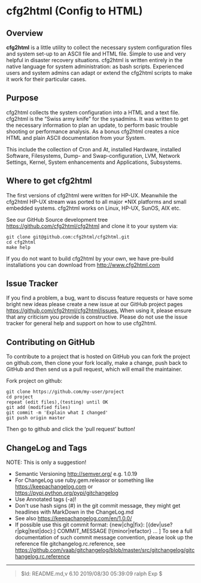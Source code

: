 # cfg2html (Config to HTML)

## Overview

**cfg2html** is a little utility to collect the necessary system configuration files and system set-up to an ASCII file and HTML file. Simple to use and very helpful in disaster recovery situations. cfg2html is written entirely in the native language for system administration: as bash scripts. Experienced users and system admins can adapt or extend the cfg2html scripts to make it work for their particular cases.

## Purpose

cfg2html collects the system configuration into a HTML and a text file. cfg2html is the “Swiss army knife” for the sysadmins. It was written to get the necessary information to plan an update, to perform basic trouble shooting or performance analysis. As a bonus cfg2html creates a nice HTML and plain ASCII documentation from your System.

This include the collection of Cron and At, installed Hardware, installed Software, Filesystems, Dump- and Swap-configuration, LVM, Network Settings, Kernel, System enhancements and Applications, Subsystems.

## Where to get cfg2html

The first versions of cfg2html were written for HP-UX. Meanwhile the cfg2html HP-UX stream was ported to all major *NIX platforms and small embedded systems. cfg2html works on Linux, HP-UX, SunOS, AIX etc.

See our GitHub Source development tree <https://github.com/cfg2html/cfg2html> and clone it to your system via:

    git clone git@github.com:cfg2html/cfg2html.git
    cd cfg2html
    make help

If you do not want to build cfg2html by your own, we have pre-build installations you can download from <http://www.cfg2html.com>

## Issue Tracker

If you find a problem, a bug, want to discuss feature requests or have some bright new ideas please create a new issue  at our GitHub project pages <https://github.com/cfg2html/cfg2html/issues.> When using it, please ensure that any criticism you provide is constructive. Please do not use the issue tracker for general help and support on how to use cfg2html.

## Contributing on GitHub

To contribute to a project that is hosted on GitHub you can fork the project on github.com, then clone your fork locally, make a change, push back to GitHub and then send us a pull request, which will email the maintainer.

Fork project on github:

    git clone https://github.com/my-user/project
    cd project
    repeat (edit files),(testing) until OK
    git add (modified files)
    git commit -m 'Explain what I changed'
    git push origin master

Then go to github and click the ‘pull request’ button!

## ChangeLog and Tags

NOTE: This is only a suggestion!

- Semantic Versioning <http://semver.org/> e.g. 1.0.19
- For ChangeLog use ruby.gem.releasor or something like <https://keepachangelog.com> or <https://pypi.python.org/pypi/gitchangelog>
- Use Annotated tags (-a)!
- Don't use hash signs (#) in the git commit message, they might get headlines with MarkDown in the ChangeLog.md
- See also <https://keepachangelog.com/en/1.0.0/>
- If possible use this git commit format:
    {new|chg|fix}: [{dev|use?r|pkg|test|doc}:] COMMIT_MESSAGE [!{minor|refactor} ... ]
    To see a full documentation of such commit message convention, please look up the reference file gitchangelog.rc.reference, see <https://github.com/vaab/gitchangelog/blob/master/src/gitchangelog/gitchangelog.rc.reference>

----
> $Id: README.md,v 6.10 2019/08/30 05:39:09 ralph Exp $

<!-- Atom:set encoding=utf8 lineEnding=unix grammar=md tabLength=4 useSoftTabs: -->
<!-- vim:set fileencoding=utf8 fileformat=unix filetype=md tabstop=4 expandtab: -->